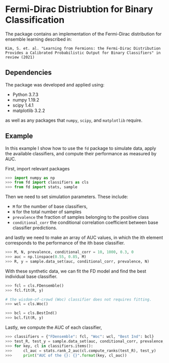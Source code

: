 Fermi-Dirac Distriubtion for Binary Classification
==================================================

The package contains an implementation of the Fermi-Dirac distribution for ensemble learning described in:

```
Kim, S. et. al. "Learning from Fermions: the Fermi-Dirac Distribution Provides a Calibrated Probabilistic Output for Binary Classifiers" in review (2021)
```

Dependencies
------------

The package was developed and applied using:

- Python          3.7.3
- numpy           1.19.2
- scipy           1.4.1
- matplotlib      3.2.2

as well as any packages that `numpy`, `scipy`, and `matplotlib` require.


Example
-------

In this example I show how to use the `fd` package to simulate data, apply the
available classifiers, and compute their performance as measured by AUC.

First, import relevant packages

```Python
>>> import numpy as np
>>> from fd import classifiers as cls
>>> from fd import stats, sample
```

Then we need to set simulation parameters.  These include:

- `M` for the number of base classifiers,
- `N` for the total number of samples
- `prevalence` the fraction of samples belonging to the positive class
- `conditional_corr` the conditional correlation coefficient between base classifier predictions.

and lastly we need to make an array of AUC values, in which the ith element corresponds to the performance of the ith base classifier.

```Python
>>> M, N, prevalence, conditional_corr = 10, 1000, 0.3, 0
>>> auc = np.linspace(0.55, 0.85, M)
>>> R, y = sample.data_set(auc, conditional_corr, prevalence, N)
```

With these synthetic data, we can fit the FD model and find the best individual base classifier.

```Python
>>> fcl = cls.FDensemble()
>>> fcl.fit(R, y)

# the wisdom-of-crowd (Woc) classifier does not requires fitting.
>>> wcl = cls.Woc()

>>> bcl = cls.BestInd()
>>> bcl.fit(R, y)
```

Lastly, we compute the AUC of each classifier,

```Python
>>> classifiers = {"FDensemble": fcl, "Woc": wcl, "Best Ind": bcl}
>>> test_R, test_y = sample.data_set(auc, conditional_corr, prevalence, N)
>>> for key, cl in classifiers.items():
>>>     cl_auc = stats.rank_2_auc(cl.compute_ranks(test_R), test_y)
>>>     print("AUC of the {}: {}".format(key, cl_auc))
```

